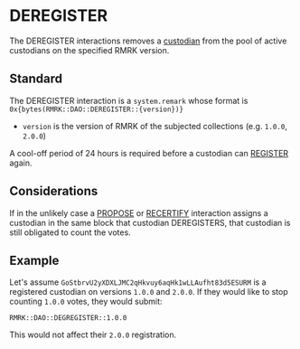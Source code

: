 # DEREGISTER

The DEREGISTER interactions removes a [custodian](../entities/custodian.md) from the pool of active custodians on the specified RMRK version.

## Standard

The DEREGISTER interaction is a `system.remark` whose format is `0x{bytes(RMRK::DAO::DEREGISTER::{version})}`

- `version` is the version of RMRK of the subjected collections (e.g. `1.0.0`, `2.0.0`)

A cool-off period of 24 hours is required before a custodian can [REGISTER](./register.md) again.

## Considerations

If in the unlikely case a [PROPOSE](./propose.md) or [RECERTIFY](./recertify.md) interaction assigns a custodian in the same block that custodian DEREGISTERS,
that custodian is still obligated to count the votes.

## Example

Let's assume `GoStbrvU2yXDXLJMC2qHkvuy6aqHk1wLLAufht83d5ESURM` is a registered custodian on versions `1.0.0` and `2.0.0`. If they would like to stop counting
`1.0.0` votes, they would submit:

```
RMRK::DAO::DEGREGISTER::1.0.0
```

This would not affect their `2.0.0` registration.

